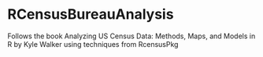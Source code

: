 # RCensusBureauAnalysis
Follows the book Analyzing US Census Data: Methods, Maps, and Models in R by Kyle Walker using techniques from RcensusPkg
